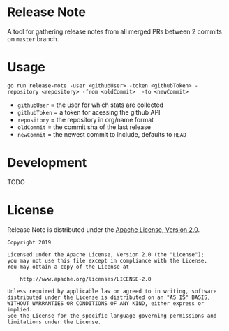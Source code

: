 # Release Note

A tool for gathering release notes from all merged PRs between 2 commits on `master` branch.

# Usage

`go run release-note -user <githubUser> -token <githubToken> -repository <repository> -from <oldCommit>  -to <newCommit>  `

- `githubUser` = the user for which stats are collected
- `githubToken` = a token for acessing the github API
- `repository` = the repository in org/name format
- `oldCommit` = the commit sha of the last release
- `newCommit` = the newest commit to include, defaults to `HEAD`

# Development

TODO

# License

Release Note is distributed under the
[Apache License, Version 2.0](http://www.apache.org/licenses/LICENSE-2.0.txt).

    Copyright 2019

    Licensed under the Apache License, Version 2.0 (the "License");
    you may not use this file except in compliance with the License.
    You may obtain a copy of the License at

        http://www.apache.org/licenses/LICENSE-2.0

    Unless required by applicable law or agreed to in writing, software
    distributed under the License is distributed on an "AS IS" BASIS,
    WITHOUT WARRANTIES OR CONDITIONS OF ANY KIND, either express or implied.
    See the License for the specific language governing permissions and
    limitations under the License.